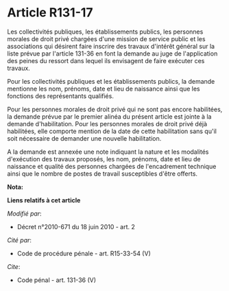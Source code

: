 # Article R131-17

Les collectivités publiques, les établissements publics, les personnes morales de droit privé chargées d'une mission de
service public et les associations qui désirent faire inscrire des travaux d'intérêt général sur la liste prévue par
l'article 131-36 en font la demande au juge de l'application des peines du ressort dans lequel ils envisagent de faire
exécuter ces travaux. 

Pour les collectivités publiques et les établissements publics, la demande mentionne les nom, prénoms, date et lieu de
naissance ainsi que les fonctions des représentants qualifiés. 

Pour les personnes morales de droit privé qui ne sont pas encore habilitées, la demande prévue par le premier alinéa du
présent article est jointe à la demande d'habilitation. Pour les personnes morales de droit privé déjà habilitées, elle
comporte mention de la date de cette habilitation sans qu'il soit nécessaire de demander une nouvelle habilitation. 

A la demande est annexée une note indiquant la nature et les modalités d'exécution des travaux proposés, les nom, prénoms,
date et lieu de naissance et qualité des personnes chargées de l'encadrement technique ainsi que le nombre de postes de
travail susceptibles d'être offerts.

**Nota:**



**Liens relatifs à cet article**

_Modifié par_:

  - Décret n°2010-671 du 18 juin 2010 - art. 2

_Cité par_:

  - Code de procédure pénale - art. R15-33-54 (V)

_Cite_:

  - Code pénal - art. 131-36 (V)
